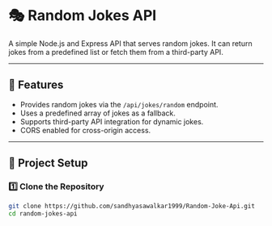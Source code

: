 # 🎭 Random Jokes API

A simple Node.js and Express API that serves random jokes. It can return jokes from a predefined list or fetch them from a third-party API.

---

## 🚀 Features
- Provides random jokes via the `/api/jokes/random` endpoint.
- Uses a predefined array of jokes as a fallback.
- Supports third-party API integration for dynamic jokes.
- CORS enabled for cross-origin access.

---

## 📂 Project Setup

### 1️⃣ Clone the Repository
```sh
git clone https://github.com/sandhyasawalkar1999/Random-Joke-Api.git
cd random-jokes-api
